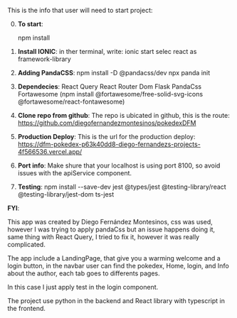 This is the info that user will need to start project:

0) **To start**:

    npm install

1. **Install IONIC**:
    in ther terminal, write: 
        ionic start <nameOfTheApp> 
        selec react as framework-library
    
2. **Adding PandaCSS**: 
    npm install -D @pandacss/dev
    npx panda init
    
3. **Dependecies**:
    React Query 
    React Router Dom 
    Flask
    PandaCss
    Fortawesome (npm install @fortawesome/free-solid-svg-icons @fortawesome/react-fontawesome)

4. **Clone repo from github**:
    The repo is ubicated in github, this is the route:
     https://github.com/diegofernandezmontesinos/pokedexDFM

5. **Production Deploy**:
    This is the url for the production deploy: 
    https://dfm-pokedex-p63k40dd8-diego-fernandezs-projects-4f566536.vercel.app/   

6. **Port info**:
    Make shure that your localhost is using port 8100, so avoid issues with the apiService component.

7. **Testing**:
     npm install --save-dev jest @types/jest @testing-library/react @testing-library/jest-dom ts-jest
   


**FYI**:

This app was created by Diego Fernández Montesinos, css was used, however I was trying to apply pandaCss but an issue happens doing it, same thing with React Query, I tried to fix it, however it was really complicated.

The app include a LandingPage, that give you a warming welcome and a login button, in the navbar user can find the pokedex, Home, login, and Info about the author, each tab goes to differents pages.

In this case I just apply test in the login component.

The project use python in the backend and React library with typescript in the frontend.  


